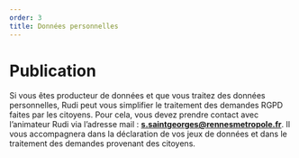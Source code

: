 ```yaml
---
order: 3
title: Données personnelles
---
```


# Publication
Si vous êtes producteur de données et que vous traitez des données personnelles, Rudi peut vous simplifier le traitement des demandes RGPD faites par les citoyens.
Pour cela, vous devez prendre contact avec l’animateur Rudi via l’adresse mail : **s.saintgeorges@rennesmetropole.fr**.
Il vous accompagnera dans la déclaration de vos jeux de données et dans le traitement des demandes provenant des citoyens.
